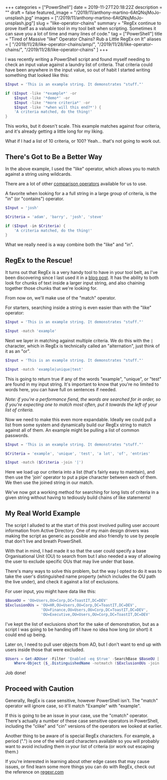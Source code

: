 +++
categories = ["PowerShell"]
date = 2019-11-27T20:18:22Z
description = ""
draft = false
featured_image = "/2019/11/anthony-martino-6AtQNsjMoJo-unsplash.jpg"
images = ["/2019/11/anthony-martino-6AtQNsjMoJo-unsplash.jpg"]
slug = "like-operator-chains"
summary = "RegEx continue to prove itself as a valuable tool in my tool belt when scripting. Sometimes it can save you a lot of time and many lines of code."
tag = ["PowerShell"]
title = "Tired of Massive \"like\" Operator Chains? Rub a Little RegEx on It"
aliases = [
    "/2019/11/28/like-operator-chains/amp/",
    "/2019/11/28/like-operator-chains/",
    "/2019/11/28/like-operator-chains"
]
+++


I was recently writing a PowerShell script and found myself needing to check an input value against a laundry list of criteria. That criteria could have been anywhere in the input value, so out of habit I started writing something that looked like this:

```powershell
$Input = 'This is an example string. It demonstrates "stuff."'

if ($Input -like '*example*' -or
    $Input -like '*demo*' -or
    $Input -like '*more criteria*' -or
    $Input -like '*when will this end?*') {
    'A criteria matched, do the thing!'
}
```

This works, but it doesn't scale. This example matches against four criteria, and it's already getting a little long for my liking.

What if I had a list of 10 criteria, or 100? Yeah... that's not going to work out.

## There's Got to Be a Better Way

In the above example, I used the "like" operator, which allows you to match against a string using wildcards.

There are a lot of other [comparison operators](https://docs.microsoft.com/en-us/powershell/module/microsoft.powershell.core/about/about_comparison_operators?view=powershell-6) available for us to use.

A favorite when looking for a a full string in a large group of criteria, is the "in" (or "contains") operator.

```powershell
$Input = 'josh'

$Criteria = 'adam', 'barry', 'josh', 'steve'

if ($Input -in $Criteria) {
    'A criteria matched, do the thing!'
}
```

What we really need is a way combine both the "like" and "in".

## RegEx to the Rescue!

It turns out that RegEx is a very handy tool to have in your tool belt, as I've been discovering since I last used it in a [blog post](__GHOST_URL__/2019/07/25/normalizing-phone-numbers-easier-with-regex/). It has the ability to both look for chunks of text inside a larger input string, and also chaining together those chunks that we're looking for.

From now on, we'll make use of the "match" operator.

For starters, searching inside a string is even easier than with the "like" operator:

```powershell
$Input = 'This is an example string. It demonstrates "stuff."'

$Input -match 'example'
```

Next we layer in matching against multiple criteria. We do this with the `|` character, which in RegEx is technically called an "alternation", just think of it as an "or".

```powershell
$Input = 'This is an example string. It demonstrates "stuff."'

$Input -match 'example|unique|test'
```

This is going to return true if any of the words "example", "unique", or "test" are found in my input string. It's important to know that you're no limited to words here, you can have full on sentences if needed.

_Note: if you're a performance fiend, the words are searched for in order, so if you're expecting one to match most often, put it towards the left of your list of criteria._

Now we need to make this even more expandable. Ideally we could pull a list from some system and dynamically build our RegEx string to match against all of them. An example might be pulling a list of common passwords.

```powershell
$Input = 'This is an example string. It demonstrates "stuff."'

$Criteria = 'example', 'unique', 'test', 'a lot', 'of', 'entries'

$Input -match ($Criteria -join '|')
```

Here we load up our criteria into a list (that's fairly easy to maintain), and then use the 'join' operator to put a pipe character between each of them. We then use the joined string in our match.

We've now got a working method for searching for long lists of criteria in a given string without having to tediously build chains of like statements!

## My Real World Example

The script I alluded to at the start of this post involved pulling user account information from Active Directory. One of my main design drivers was making the script as generic as possible and also friendly to use by people that don't live and breath PowerShell.

With that in mind, I had made it so that the user could specify a base Organisational Unit (OU) to search from but I also needed a way of allowing the user to exclude specific OUs that may live under that base.

There's many ways to solve this problem, but the way I opted to do it was to take the user's distinguished name property (which includes the OU path the live under), and check it against a list of exclusions.

For user input, you might have data like this:

```powershell
$BaseOU = 'OU=Users,OU=Corp,DC=ToastIT,DC=DEV'
$ExclusionOUs = 'OU=HR,OU=Users,OU=Corp,DC=ToastIT,DC=DEV',
                'OU=Finance,OU=Users,OU=Corp,DC=ToastIT,DC=DEV',
                'OU=Executive,OU=Users,OU=Corp,DC=ToastIT,DC=DEV'
```

I've kept the list of exclusions short for the sake of demonstration, but as a script I was going to be handing off I have no idea how long (or short) it could end up being.

Later on, I need to pull user objects from AD, but I don't want to end up with users inside those that were excluded.

```powershell
$Users = Get-ADUser -Filter 'Enabled -eq $true' -SearchBase $BaseOU |
    Where-Object {$_.DistinguishedName -notmatch ($ExclusionOUs -join '|')}
```

Job done!

## Proceed with Caution

Generally, RegEx is case sensitive, however PowerShell isn't. The "match" operator will ignore case, so it'll match "Example" with "example".

If this is going to be an issue in your case, use the "cmatch" operator. There's actually a number of these case sensitive operators in PowerShell, including the "clike" and "cin" versions of the operators we looked at earlier.

Another thing to be aware of is special RegEx characters. For example, a period (".") is one of the wild card characters available so you will probably want to avoid including them in your list of criteria (or work out escaping them.)

If you're interested in learning about other edge cases that may cause issues, or find learn some more things you can do with RegEx, check out the reference on [regexr.com](https://regexr.com/)

